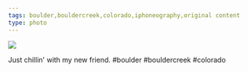 ```yaml
---
tags: boulder,bouldercreek,colorado,iphoneography,original content
type: photo
---
```

<img src="http://24.media.tumblr.com/33566820e86d276553af026b4577277b/tumblr_mopq1mm0NN1rdkc0do1_1280.jpg" />

Just chillin' with my new friend. #boulder #bouldercreek #colorado 
